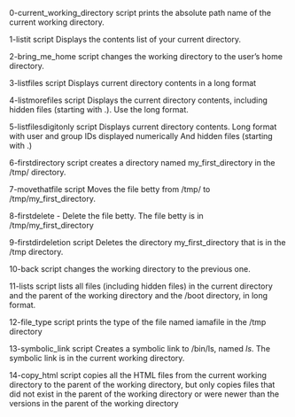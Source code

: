0-current_working_directory script prints the absolute path name of the current working directory.

1-listit script Displays the contents list of your current directory.

2-bring_me_home script changes the working directory to the user’s home directory.

3-listfiles script Displays current directory contents in a long format

4-listmorefiles script Displays the current directory contents, including hidden files (starting with .). Use the long format.

5-listfilesdigitonly script Displays current directory contents. Long format with user and group IDs displayed numerically And hidden files (starting with .)

6-firstdirectory script creates a directory named my_first_directory in the /tmp/ directory.

7-movethatfile script Moves the file betty from /tmp/ to /tmp/my_first_directory.

8-firstdelete - Delete the file betty. The file betty is in /tmp/my_first_directory

9-firstdirdeletion script Deletes the directory my_first_directory that is in the /tmp directory.

10-back script changes the working directory to the previous one.

11-lists script lists all files (including hidden files) in the current directory and the parent of the working directory and the /boot directory, in long format.

12-file_type script prints the type of the file named iamafile in the /tmp directory

13-symbolic_link script Creates a symbolic link to /bin/ls, named _ls_. The symbolic link is in the current working directory.

14-copy_html script copies all the HTML files from the current working directory to the parent of the working directory, but only copies files that did not exist in the parent of the working directory or were newer than the versions in the parent of the working directory
